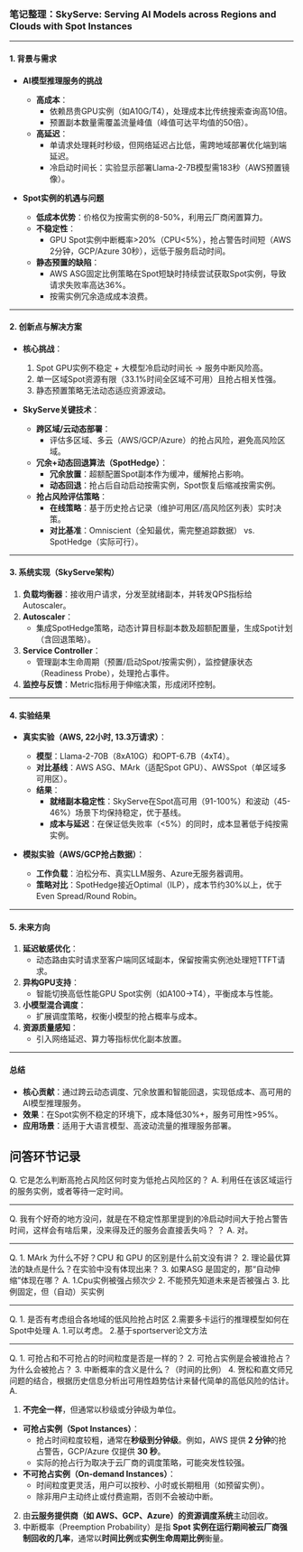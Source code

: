 ### 笔记整理：SkyServe: Serving AI Models across Regions and Clouds with Spot Instances

---

#### **1. 背景与需求**
- **AI模型推理服务的挑战**  
  - **高成本**：  
    - 依赖昂贵GPU实例（如A10G/T4），处理成本比传统搜索查询高10倍。  
    - 预置副本数量需覆盖流量峰值（峰值可达平均值的50倍）。  
  - **高延迟**：  
    - 单请求处理耗时秒级，但网络延迟占比低，需跨地域部署优化端到端延迟。  
    - 冷启动时间长：实验显示部署Llama-2-7B模型需183秒（AWS预置镜像）。  

- **Spot实例的机遇与问题**  
  - **低成本优势**：价格仅为按需实例的8-50%，利用云厂商闲置算力。  
  - **不稳定性**：  
    - GPU Spot实例中断概率>20%（CPU<5%），抢占警告时间短（AWS 2分钟，GCP/Azure 30秒），远低于服务启动时间。  
  - **静态预置的缺陷**：  
    - AWS ASG固定比例策略在Spot短缺时持续尝试获取Spot实例，导致请求失败率高达36%。  
    - 按需实例冗余造成成本浪费。  

---

#### **2. 创新点与解决方案**
- **核心挑战**：  
  1. Spot GPU实例不稳定 + 大模型冷启动时间长 → 服务中断风险高。  
  2. 单一区域Spot资源有限（33.1%时间全区域不可用）且抢占相关性强。  
  3. 静态预置策略无法动态适应资源波动。  

- **SkyServe关键技术**：  
  - **跨区域/云动态部署**：  
    - 评估多区域、多云（AWS/GCP/Azure）的抢占风险，避免高风险区域。  
  - **冗余+动态回退算法（SpotHedge）**：  
    - **冗余放置**：超额配置Spot副本作为缓冲，缓解抢占影响。  
    - **动态回退**：抢占后自动启动按需实例，Spot恢复后缩减按需实例。  
  - **抢占风险评估策略**：  
    - **在线策略**：基于历史抢占记录（维护可用区/高风险区列表）实时决策。  
    - **对比基准**：Omniscient（全知最优，需完整追踪数据） vs. SpotHedge（实际可行）。  

---

#### **3. 系统实现（SkyServe架构）**
1. **负载均衡器**：接收用户请求，分发至就绪副本，并转发QPS指标给Autoscaler。  
2. **Autoscaler**：  
   - 集成SpotHedge策略，动态计算目标副本数及超额配置量，生成Spot计划（含回退策略）。  
3. **Service Controller**：  
   - 管理副本生命周期（预置/启动Spot/按需实例），监控健康状态（Readiness Probe），处理抢占事件。  
4. **监控与反馈**：Metric指标用于伸缩决策，形成闭环控制。  

---

#### **4. 实验结果**
- **真实实验（AWS, 22小时, 13.3万请求）**：  
  - **模型**：Llama-2-70B（8xA10G）和OPT-6.7B（4xT4）。  
  - **对比基线**：AWS ASG、MArk（适配Spot GPU）、AWSSpot（单区域多可用区）。  
  - **结果**：  
    - **就绪副本稳定性**：SkyServe在Spot高可用（91-100%）和波动（45-46%）场景下均保持稳定，优于基线。  
    - **成本与延迟**：在保证低失败率（<5%）的同时，成本显著低于纯按需实例。  

- **模拟实验（AWS/GCP抢占数据）**：  
  - **工作负载**：泊松分布、真实LLM服务、Azure无服务器调用。  
  - **策略对比**：SpotHedge接近Optimal（ILP），成本节约30%以上，优于Even Spread/Round Robin。  

---

#### **5. 未来方向**
1. **延迟敏感优化**：  
   - 动态路由实时请求至客户端同区域副本，保留按需实例池处理短TTFT请求。  
2. **异构GPU支持**：  
   - 智能切换高低性能GPU Spot实例（如A100→T4），平衡成本与性能。  
3. **小模型混合调度**：  
   - 扩展调度策略，权衡小模型的抢占概率与成本。  
4. **资源质量感知**：  
   - 引入网络延迟、算力等指标优化副本放置。  

---

#### **总结**
- **核心贡献**：通过跨云动态调度、冗余放置和智能回退，实现低成本、高可用的AI模型推理服务。  
- **效果**：在Spot实例不稳定的环境下，成本降低30%+，服务可用性>95%。  
- **应用场景**：适用于大语言模型、高波动流量的推理服务部署。  

## 问答环节记录

Q. 它是怎么判断高抢占风险区何时变为低抢占风险区的？
A. 利用任在该区域运行的服务实例，或者等待一定时间。


---

Q. 我有个好奇的地方没问，就是在不稳定性那里提到的冷启动时间大于抢占警告时间，这样会有啥后果，没来得及迁的服务会直接丢失吗？
？
A. 对。


---

Q. 1. MArk 为什么不好？CPU 和 GPU 的区别是什么前文没有讲？
    2. 理论最优算法的缺点是什么？在实验中没有体现出来？
    3. 如果ASG 是固定的，那“自动伸缩”体现在哪？
A. 1.Cpu实例被强占频次少
    2. 不能预先知道未来是否被强占
    3. 比例固定，但（自动）买实例


---

Q. 1. 是否有考虑组合各地域的低风险抢占时区
    2.需要多卡运行的推理模型如何在Spot中处理
A. 1.可以考虑。
    2.基于sportserver论文方法


---
Q. 1. 可抢占和不可抢占的时间粒度是否是一样的？
    2. 可抢占实例是会被谁抢占？为什么会被抢占？
    3. 中断概率的含义是什么？（时间的比例）
    4. 贺松和嘉文师兄问题的结合，根据历史信息分析出可用性趋势估计来替代简单的高低风险的估计。
A. 
1. **不完全一样**，但通常以秒级或分钟级为单位。  
- **可抢占实例（Spot Instances）**：  
  - 抢占时间粒度较粗，通常在**秒级到分钟级**。例如，AWS 提供 **2 分钟**的抢占警告，GCP/Azure 仅提供 **30 秒**。  
  - 实际的抢占行为取决于云厂商的调度策略，可能突发性较强。  
- **不可抢占实例（On-demand Instances）**：  
  - 时间粒度更灵活，用户可以按秒、小时或长期租用（如预留实例）。  
  - 除非用户主动终止或付费逾期，否则不会被动中断。  
2. 由**云服务提供商（如 AWS、GCP、Azure）**的**资源调度系统**主动回收。  
3. 中断概率（Preemption Probability）是指 **Spot 实例在运行期间被云厂商强制回收的几率**，通常以**时间比例**或**实例生命周期比例**衡量。  

